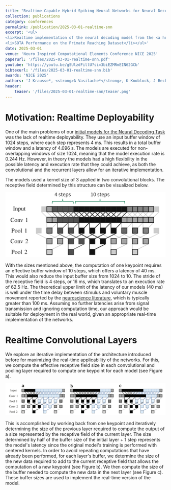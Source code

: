```yaml
---
title: "Realtime-Capable Hybrid Spiking Neural Networks for Neural Decoding of Cortical Activity"
collection: publications
category: conferences
permalink: /publication/2025-03-01-realtime-snn
excerpt: '<ul>
<li>Realtime implementation of the neural decoding model from the <a href="/publication/2024-10-01-hybrid-snn">previous publication</a>.</li>
<li>SOTA Performance on the Primate Reaching Dataset</li></ul>'
date: 2025-03-01
venue: 'Neuro Inspired Computational Elements Conference NICE 2025'
paperurl: '/files/2025-03-01-realtime-snn.pdf'
youtube: 'https://youtu.be/gSUlzdFillU?si=3biEZMRmEIN62GCb'
bibtexurl: '/files/2025-03-01-realtime-snn.bib'
awards: 'NICE 2025'
authors: 'J Krausse*, <strong>A Vasilache*</strong>, K Knoblock, J Becker'
header:
    teaser: '/files/2025-03-01-realtime-snn/teaser.png'
---
```


# Motivation: Realtime Deployability

One of the main problems of our [initial models for the Neural Decoding Task](/publication/2024-10-01-hybrid-snn) was the lack of realtime deployability. They use an input buffer window of 1024 steps, where each step represents 4 ms. This results in a total buffer window and a latency of 4.096 s. The models are executed for non-overlapping windows of size 1024, meaning that the model execution rate is 0.244 Hz. However, in theory the models had a high flexibility in the possible latency and execution rate that they could achieve, as both the convolutional and the recurrent layers allow for an iterative implementation. 

The models used a kernel size of 3 applied in two convolutional blocks. The receptive field determined by this structure can be visualized below.

<p align="center">
  <img src="/files/2025-03-01-realtime-snn/images/rec_field_old.jpg" alt="Receptive Field of old models">
</p>

With the sizes mentioned above, the computation of one keypoint requires an effective buffer window of 10 steps, which offers a latency of 40 ms. This would also reduce the input buffer size from 1024 to 10. The stride of the receptive field is 4 steps, or 16 ms, which translates to an execution rate of 62.5 Hz. The theoretical upper limit of the latency of our models (40 ms) is well under the time delay between stimulus and voluntary muscle movement reported by the [neuroscience literature](https://www.frontiersin.org/journals/integrative-neuroscience/articles/10.3389/fnint.2014.00099/full), which is typically greater than 100 ms. Assuming no further latencies arise from signal transmission and ignoring computation time, our approach would be suitable for deployment in the real world, given an appropriate real-time implementation of the networks.

# Realtime Convolutional Layers

We explore an iterative implementation of the architecture introduced before for maximizing the real-time applicability of the networks. For this, we compute the effective receptive field size in each convolutional and pooling layer required to compute one keypoint for each model (see Figure a). 

<p align="center">
  <img src="/files/2025-03-01-realtime-snn/images/rec_fields.png" alt="Receptive Fields of realtime implementation">
</p>

This is accomplished by working back from one keypoint and iteratively determining the size of the previous layer required to compute the output of a size represented by the receptive field of the current layer. The size determined by half of the buffer size of the initial layer + 1 step represents the model's latency since the original model's training is performed with centered kernels. In order to avoid repeating computations that have already been performed, for each layer's buffer, we determine the size of the new data required to add to the current receptive field that allows the computation of a new keypoint (see Figure b). We then compute the size of the buffer needed to compute the new data in the next layer (see Figure c). These buffer sizes are used to implement the real-time version of the model.
